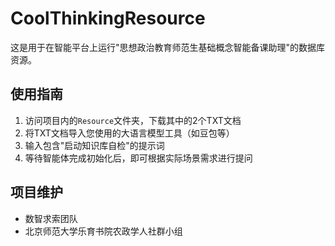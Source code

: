 # CoolThinkingResource

这是用于在智能平台上运行"思想政治教育师范生基础概念智能备课助理"的数据库资源。

## 使用指南

1. 访问项目内的`Resource`文件夹，下载其中的2个TXT文档
2. 将TXT文档导入您使用的大语言模型工具（如豆包等）
3. 输入包含"启动知识库自检"的提示词
4. 等待智能体完成初始化后，即可根据实际场景需求进行提问

## 项目维护

- 数智求索团队
- 北京师范大学乐育书院农政学人社群小组
